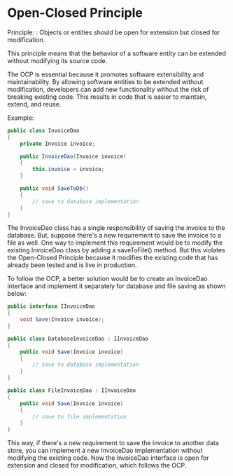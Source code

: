 # Open-Closed Principle

Principle:
: Objects or entities should be open for extension but closed for modification.

This principle means that the behavior of a software entity can be extended without modifying its source code.

The OCP is essential because it promotes software extensibility and maintainability. By allowing
software entities to be extended without modification, developers can add new functionality without
the risk of breaking existing code. This results in code that is easier to maintain, extend, and reuse.

Example:
```C#
public class InvoiceDao
{
    private Invoice invoice;

    public InvoiceDao(Invoice invoice)
    {
        this.invoice = invoice;
    }

    public void SaveToDb()
    {
        // save to database implementation
    }
}
```

The InvoiceDao class has a single responsibility of saving the invoice to the database. But, suppose
there's a new requirement to save the invoice to a file as well. One way to implement this requirement
would be to modify the existing InvoiceDao class by adding a saveToFile() method. But this violates the
Open-Closed Principle because it modifies the existing code that has already been tested and is live in production.

To follow the OCP, a better solution would be to create an InvoiceDao interface and implement it separately
for database and file saving as shown below:
```C#
public interface IInvoiceDao
{
    void Save(Invoice invoice);
}

public class DatabaseInvoiceDao : IInvoiceDao
{
    public void Save(Invoice invoice)
    {
        // save to database implementation
    }
}

public class FileInvoiceDao : IInvoiceDao
{
    public void Save(Invoice invoice)
    {
        // save to file implementation
    }
}
```

This way, if there's a new requirement to save the invoice to another data store, you can implement a new
InvoiceDao implementation without modifying the existing code. Now the InvoiceDao interface is open for
extension and closed for modification, which follows the OCP.
